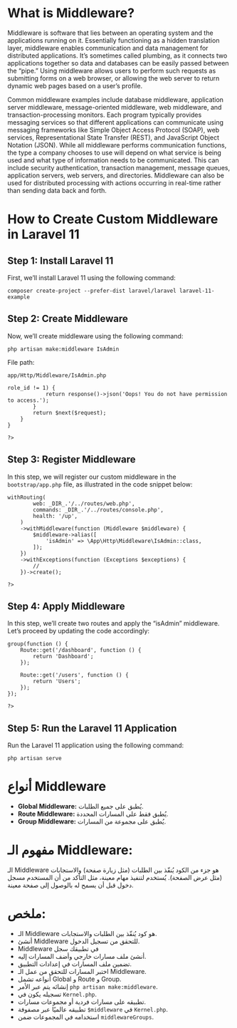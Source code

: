   <!-- ملاحظةاستخدمت ال 
Aiفي التنسيق فقط  -->
<!DOCTYPE html>
<html lang="en">
<head>
    <meta charset="UTF-8">
    <meta name="viewport" content="width=device-width, initial-scale=1.0">
    <title>Middleware and Laravel Tutorial</title>
</head>
<body>

<h1>What is Middleware?</h1>
<p>
Middleware is software that lies between an operating system and the applications running on it. Essentially functioning as a hidden translation layer, middleware enables communication and data management for distributed applications. It’s sometimes called plumbing, as it connects two applications together so data and databases can be easily passed between the “pipe.” Using middleware allows users to perform such requests as submitting forms on a web browser, or allowing the web server to return dynamic web pages based on a user’s profile.
</p>
<p>
Common middleware examples include database middleware, application server middleware, message-oriented middleware, web middleware, and transaction-processing monitors. Each program typically provides messaging services so that different applications can communicate using messaging frameworks like Simple Object Access Protocol (SOAP), web services, Representational State Transfer (REST), and JavaScript Object Notation (JSON). While all middleware performs communication functions, the type a company chooses to use will depend on what service is being used and what type of information needs to be communicated. This can include security authentication, transaction management, message queues, application servers, web servers, and directories. Middleware can also be used for distributed processing with actions occurring in real-time rather than sending data back and forth.
</p>

<h1>How to Create Custom Middleware in Laravel 11</h1>

<h2>Step 1: Install Laravel 11</h2>
<p>
First, we’ll install Laravel 11 using the following command:
</p>
<pre><code>composer create-project --prefer-dist laravel/laravel laravel-11-example</code></pre>

<h2>Step 2: Create Middleware</h2>
<p>
Now, we’ll create middleware using the following command:
</p>
<pre><code>php artisan make:middleware IsAdmin</code></pre>
<p>File path:</p>
<pre><code>app/Http/Middleware/IsAdmin.php</code></pre>

<pre><code><?php

namespace App\Http\Middleware;

use Closure;
use Illuminate\Http\Request;
use Symfony\Component\HttpFoundation\Response;

class IsAdmin
{
    /**
     * Handle an incoming request.
     *
     * @param  \Illuminate\Http\Request  $request
     * @param  \Closure  $next
     * @return \Symfony\Component\HttpFoundation\Response
     */
    public function handle(Request $request, Closure $next): Response
    {
        if (\Auth::user()->role_id != 1) {
            return response()->json('Oops! You do not have permission to access.');
        }
        return $next($request);
    }
}

?></code></pre>

<h2>Step 3: Register Middleware</h2>
<p>
In this step, we will register our custom middleware in the <code>bootstrap/app.php</code> file, as illustrated in the code snippet below:
</p>

<pre><code><?php

use Illuminate\Foundation\Application;
use Illuminate\Foundation\Configuration\Exceptions;
use Illuminate\Foundation\Configuration\Middleware;

return Application::configure(basePath: dirname(_DIR_))
    ->withRouting(
        web: _DIR_.'/../routes/web.php',
        commands: _DIR_.'/../routes/console.php',
        health: '/up',
    )
    ->withMiddleware(function (Middleware $middleware) {
        $middleware->alias([
            'isAdmin' => \App\Http\Middleware\IsAdmin::class,
        ]);
    })
    ->withExceptions(function (Exceptions $exceptions) {
        //
    })->create();

?></code></pre>

<h2>Step 4: Apply Middleware</h2>
<p>
In this step, we’ll create two routes and apply the “isAdmin” middleware. Let’s proceed by updating the code accordingly:
</p>

<pre><code><?php

use Illuminate\Support\Facades\Route;

Route::middleware(['isAdmin'])->group(function () {
    Route::get('/dashboard', function () {
        return 'Dashboard';
    });
      
    Route::get('/users', function () {
        return 'Users';
    });
});

?></code></pre>

<h2>Step 5: Run the Laravel 11 Application</h2>
<p>
Run the Laravel 11 application using the following command:
</p>
<pre><code>php artisan serve</code></pre>

<h1>أنواع Middleware</h1>
<ul>
    <li><strong>Global Middleware:</strong> يُطبق على جميع الطلبات.</li>
    <li><strong>Route Middleware:</strong> يُطبق فقط على المسارات المحددة.</li>
    <li><strong>Group Middleware:</strong> يُطبق على مجموعة من المسارات.</li>
</ul>

<h1>مفهوم الـ Middleware:</h1>
<p>
الـ Middleware هو جزء من الكود يُنفّذ بين الطلبات (مثل زيارة صفحة) والاستجابات (مثل عرض الصفحة). يُستخدم لتنفيذ مهام معينة، مثل التأكد من أن المستخدم مسجل دخول قبل أن يسمح له بالوصول إلى صفحة معينة.
</p>

<h1>ملخص:</h1>
<ul>
    <li>الـ Middleware هو كود يُنفّذ بين الطلبات والاستجابات.</li>
    <li>أنشئ Middleware للتحقق من تسجيل الدخول.</li>
    <li> Middleware في تطبيقك سجل</li>
    <li>أنشئ ملف مسارات خارجي وأضف المسارات إليه.</li>
    <li>تضمين ملف المسارات في إعدادات التطبيق.</li>
    <li>اختبر المسارات للتحقق من عمل الـ Middleware.</li>
    <li>أنواعه تشمل Global و Route و Group.</li>
    <li>إنشائه يتم عبر الأمر <code>php artisan make:middleware</code>.</li>
    <li>تسجيله يكون في <code>Kernel.php</code>.</li>
    <li>تطبيقه على مسارات فردية أو مجموعات مسارات.</li>
    <li>تطبيقه عالميًا عبر مصفوفة <code>$middleware</code> في <code>Kernel.php</code>.</li>
    <li>استخدامه في المجموعات ضمن <code>middlewareGroups</code>.</li>
</ul>

</body>
</html>

 <!-- <h1>What is middleware?</h1>
<p>
Middleware is software that lies between an operating system and the applications running on it. Essentially functioning as hidden translation layer, middleware enables communication and data management for distributed applications. It’s sometimes called plumbing, as it connects two applications together so data and databases can be easily passed between the “pipe.” Using middleware allows users to perform such requests as submitting forms on a web browser, or allowing the web server to return dynamic web pages based on a user’s profile.

Common middleware examples include database middleware, application server middleware, message-oriented middleware, web middleware, and transaction-processing monitors. Each program typically provides messaging services so that different applications can communicate using messaging frameworks like simple object access protocol (SOAP), web services, representational state transfer (REST), and JavaScript object notation (JSON). While all middleware performs communication functions, the type a company chooses to use will depend on what service is being used and what type of information needs to be communicated. This can include security authentication, transaction management, message queues, applications servers, web servers, and directories. Middleware can also be used for distributed processing with actions occurring in real time rather than sending data back and forth.
</p>
<h1>How to Create Custom Middleware in Laravel 11</h1>
<h2>Step 1: Install Laravel 11</h2>
<p>

First, we’ll install laravel 11 using the following command.
<h4>
composer create-project --prefer-dist laravel/laravel 

laravel-11-example</h4>

<h2>Step 2: Create Middleware</h2>

Now, we’ll create middleware using the following command.

<h4>php artisan make:middleware IsAdmin</h4>
<h4>
app/Http/Middleware/IsAdmin.php

<?php
  
namespace App\Http\Middleware;
  
use Closure;
use Illuminate\Http\Request;
use Symfony\Component\HttpFoundation\Response;
  
class IsAdmin
{
    /**
     * Handle an incoming request.
     *
     * @param  \Closure(\Illuminate\Http\Request): (\Symfony\Component\HttpFoundation\Response)  $next
     */
    public function handle(Request $request, Closure $next): Response
    {
        if (\Auth::user()->role_id != 1) {
            return response()->json('Opps! You do not have permission to access.');
        }
return $next($request);
    }
}</4
<h2>Step 3: Register Middleware</h2>

In this step, we will register our custom middleware in the app.php file, as illustrated in the code snippet below:
<h4>
bootstrap/app.php

<?php
   
use Illuminate\Foundation\Application;
use Illuminate\Foundation\Configuration\Exceptions;
use Illuminate\Foundation\Configuration\Middleware;
   
return Application::configure(basePath: dirname(__DIR__))
    ->withRouting(
        web: __DIR__.'/../routes/web.php',
        commands: __DIR__.'/../routes/console.php',
        health: '/up',
    )
    ->withMiddleware(function (Middleware $middleware) {
        $middleware->alias([
            'isAdmin' => \App\Http\Middleware\IsAdmin::class,
        ]);
    })
    ->withExceptions(function (Exceptions $exceptions) {
        //
    })->create();</h4
    
<h2>Step 4: Apply Middleware</h2>

In this step, we’ll create two routes and apply the “isAdmin” middleware. Let’s proceed by updating the code accordingly.

routes/web.php
<h4>
<?php
  
use Illuminate\Support\Facades\Route;
  
Route::middleware(['isAdmin'])->group(function () {
    Route::get('/dashboard', function () {
        return 'Dashboard';
    });
      
    Route::get('/users', function () {
        return 'Users';
    });
});</h4
<h2>Step 5: Run the Laravel 11 Application</h2>

Run the laravel 11 application using the following command.

<h4>php artisan serve</h4>
<br>
<h1> أنواع Middleware</h1>
Global Middleware: يُطبق على جميع الطلبات.
Route Middleware: يُطبق فقط على المسارات المحددة.
Group Middleware: يُطبق على مجموعة من المسارات.
<br>
<h1> مفهوم الـ Middleware:</h1>
<p>
الـ Middleware هو جزء من الكود يُنفّذ بين الطلبات (مثل زيارة صفحة) والاستجابات (مثل عرض الصفحة). يُستخدم لتنفيذ مهام معينة، مثل التأكد من أن المستخدم مسجل دخول قبل أن يسمح له بالوصول إلى صفحة معينة.</p>
<br>
<h1>ملخص:</h1>
<p>

الـ Middleware هو كود يُنفّذ بين الطلبات والاستجابات.1-

<h4>

أنشئ Middleware للتحقق من تسجيل الدخول.
سجل Middleware في تطبيقك.
أنشئ ملف مسارات خارجي وأضف المسارات إليه.
تضمين ملف المسارات في إعدادات التطبيق.
اختبر المسارات للتحقق من عمل الـ Middleware.</h4>
<h4>
أنواعه تشمل Global و Route و Group.2-</h4>
<h4>
إنشائه يتم عبر الأمر php artisan make:middleware.3-</h4>
<h4>
تسجيله يكون في Kernel.php.</h4>
<h4>
تطبيقه على مسارات فردية أو مجموعات مسارات.</h4>
<h4>
تطبيقه عالميًا عبر مصفوفة $middleware في Kernel.php.</h4>
<h4>
استخدامه في المجموعات ضمن middlewareGroups.</h4>
استعمال Middleware المخصص لتلبية احتياجات معينة.

</h4>
</p>

  -->